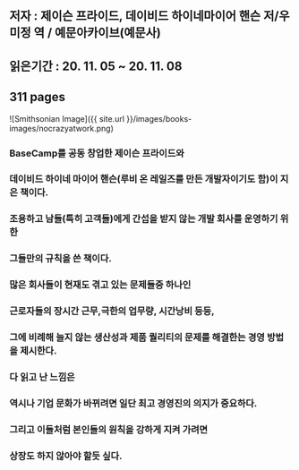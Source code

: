 ## 저자 : 제이슨 프라이드, 데이비드 하이네마이어 핸슨 저/우미정 역 / 예문아카이브(예문사)

## 읽은기간 : 20. 11. 05 ~ 20. 11. 08

## 311 pages

![Smithsonian Image]({{ site.url }}/images/books-images/nocrazyatwork.png)

### BaseCamp를 공동 창업한 제이슨 프라이드와

### 데이비드 하이네 마이어 핸슨(루비 온 레일즈를 만든 개발자이기도 함)이 지은 책이다.

### 조용하고 남들(특히 고객들)에게 간섭을 받지 않는 개발 회사를 운영하기 위한

### 그들만의 규칙을 쓴 책이다.

### 많은 회사들이 현재도 겪고 있는 문제들중 하나인

### 근로자들의 장시간 근무,극한의 업무량, 시간낭비 등등,

### 그에 비례해 늘지 않는 생산성과 제품 퀄리티의 문제를 해결한는 경영 방법을 제시한다.

### 다 읽고 난 느낌은

### 역시나 기업 문화가 바뀌려면 일단 최고 경영진의 의지가 중요하다.

### 그리고 이들처럼 본인들의 원칙을 강하게 지켜 가려면

### 상장도 하지 않아야 할듯 싶다.